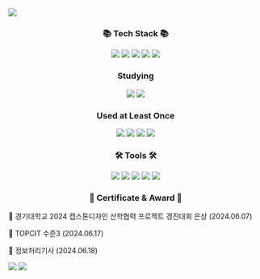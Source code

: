<!--
**jhong810/jhong810** is a ✨ _special_ ✨ repository because its `README.md` (this file) appears on your GitHub profile.

Here are some ideas to get you started:

- 🔭 I’m currently working on ...
- 🌱 I’m currently learning ...
- 👯 I’m looking to collaborate on ...
- 🤔 I’m looking for help with ...
- 💬 Ask me about ...
- 📫 How to reach me: ...
- 😄 Pronouns: ...
- ⚡ Fun fact: ...
-->

<img src="https://capsule-render.vercel.app/api?type=waving&color=0:FFDCE1,50:DFDFFF,100:8AB8FF&height=170&section=header&text=Jhong&fontSize=65&animation=fadeIn&fontAlignY=38&fontColor=FFFFFF"/>

<div align=center>
  <h3>📚 Tech Stack 📚</h3>
  <img src="https://img.shields.io/badge/HTML5-E34F26?style=flat&logo=html5&logoColor=white"/>
  <img src="https://img.shields.io/badge/CSS3-1572B6?style=flat&logo=css3&logoColor=white"/>
  <img src="https://img.shields.io/badge/JavaScript-F7DF1E?style=flat&logo=JavaScript&logoColor=white"/>
  <img src="https://img.shields.io/badge/Java-ED8B00?style=flat&logo=openjdk&lgoColor=white"/>
  <img src="https://img.shields.io/badge/Android-34A853?style=flat&logo=Android&logoColor=white"/>  
  <br>
  
  <h3>Studying</h3>
  <img src="https://img.shields.io/badge/React-61DAFB?style=flat&logo=React&logoColor=white"/>
  <img src="https://img.shields.io/badge/Kotlin-7F52FF?style=flat&logo=Kotlin&logoColor=white"/>
  <br>
  
  <h3> Used at Least Once</h3>
  <img src="https://img.shields.io/badge/C-00599C?style=flat&logo=c&logoColor=white"/>
  <img src="https://img.shields.io/badge/Python-3776AB?style=flat&logo=python&logoColor=white"/>
  <img src="https://img.shields.io/badge/MySQL-00000F?style=flat&logo=mysql&logoColor=white"/>
  <img src="https://img.shields.io/badge/Vue.js-4FC08D?style=flat&logo=Vue.js&logoColor=white"/>
  <br>
  <div>
	  <h3>🛠 Tools 🛠</h3>
	  <img src="https://img.shields.io/badge/Visual%20Studio%20Code-007ACC?style=flat&logo=VisualStudioCode&logoColor=white"/>
	  <img src="https://img.shields.io/badge/Eclipse%20IDE-2C2255?style=flat&logo=EclipseIDE&logoColor=white" >
	  <img src="https://img.shields.io/badge/Android Studio-3DDC84?style=flat&logo=AndroidStudio&logoColor=white" >
	  <img src="https://img.shields.io/badge/GitHub-181717?style=flat&logo=GitHub&logoColor=white" >
    <img src="https://img.shields.io/badge/Git-F05032?style=flat&logo=Git&logoColor=white"/>
  </div>
</div>

<div align=center>
	<h3>📜 Certificate & Award 📜</h3>
  <div align=left>
	  <p>🔘 경기대학교 2024 캡스톤디자인 산학협력 프로젝트 경진대회 은상 (2024.06.07)</p>
	  <p>🔘 TOPCIT 수준3 (2024.06.17)</p>
    <p>🔘 정보처리기사 (2024.06.18)</p>
  </div>
</div>

<div>
  <img src="http://mazassumnida.wtf/api/v2/generate_badge?boj=jhong810"/>
  <img src="https://github-readme-stats.vercel.app/api?username=jhong810"/>
</div>
